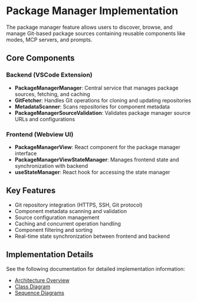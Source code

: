 # Package Manager Implementation

The package manager feature allows users to discover, browse, and manage Git-based package sources containing reusable components like modes, MCP servers, and prompts.

## Core Components

### Backend (VSCode Extension)

- **PackageManagerManager**: Central service that manages package sources, fetching, and caching
- **GitFetcher**: Handles Git operations for cloning and updating repositories
- **MetadataScanner**: Scans repositories for component metadata
- **PackageManagerSourceValidation**: Validates package manager source URLs and configurations

### Frontend (Webview UI)

- **PackageManagerView**: React component for the package manager interface
- **PackageManagerViewStateManager**: Manages frontend state and synchronization with backend
- **useStateManager**: React hook for accessing the state manager

## Key Features

- Git repository integration (HTTPS, SSH, Git protocol)
- Component metadata scanning and validation
- Source configuration management
- Caching and concurrent operation handling
- Component filtering and sorting
- Real-time state synchronization between frontend and backend

## Implementation Details

See the following documentation for detailed implementation information:

- [Architecture Overview](./architecture.md)
- [Class Diagram](./class-diagram.md)
- [Sequence Diagrams](./sequence-diagrams.md)
